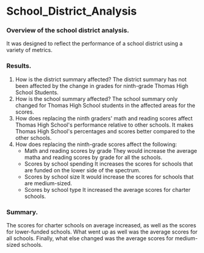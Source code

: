 # School_District_Analysis
### Overview of the school district analysis. 
It was designed to reflect the performance of a school district using a variety of metrics. 
### Results. 
1. How is the district summary affected?
The district summary has not been affected by the change in grades for ninth-grade Thomas High School Students. 
2. How is the school summary affected? 
The school summary only changed for Thomas High School students in the affected areas for the scores. 
3. How does replacing the ninth graders' math and reading scores affect Thomas High School's performance relative to other schools. 
It makes Thomas High School's percentages and scores better compared to the other schools. 
4. How does replacing the ninth-grade scores affect the following:
    - Math and reading scores by grade
    They would increase the average matha and reading scores by grade for all the schools. 
    - Scores by school spending
    It increases the scores for schools that are funded on the lower side of the spectrum.  
    - Scores by school size
    It would increase the scores for schools that are medium-sized. 
    - Scores by school type
    It increased the average scores for charter schools. 
### Summary. 
The scores for charter schools on average increased, as well as the scores for lower-funded schools. What went up as well was the average scores for all schools. Finally, what else changed was the average scores for medium-sized schools. 
